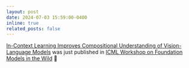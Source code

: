 ```yaml
---
layout: post
date: 2024-07-03 15:59:00-0400
inline: true
related_posts: false
---
```


[In-Context Learning Improves Compositional Understanding of Vision-Language Models](https://openreview.net/forum?id=AoqRlc4lrv) was just published in [ICML Workshop on Foundation Models in the Wild](https://icml-fm-wild.github.io) 🙌